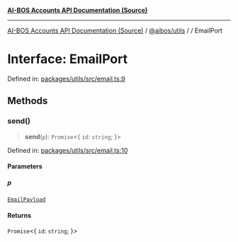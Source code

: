 [**AI-BOS Accounts API Documentation (Source)**](../../../README.md)

***

[AI-BOS Accounts API Documentation (Source)](../../../README.md) / [@aibos/utils](../README.md) / [](../README.md) / EmailPort

# Interface: EmailPort

Defined in: [packages/utils/src/email.ts:9](https://github.com/pohlai88/accounts/blob/48103fb36d28b2b9bfb33472b6de2f719773cde9/packages/utils/src/email.ts#L9)

## Methods

### send()

> **send**(`p`): `Promise`\<\{ `id`: `string`; \}\>

Defined in: [packages/utils/src/email.ts:10](https://github.com/pohlai88/accounts/blob/48103fb36d28b2b9bfb33472b6de2f719773cde9/packages/utils/src/email.ts#L10)

#### Parameters

##### p

[`EmailPayload`](EmailPayload.md)

#### Returns

`Promise`\<\{ `id`: `string`; \}\>

